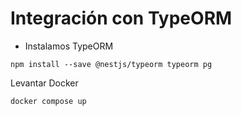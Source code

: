 # Integración con TypeORM

- Instalamos TypeORM
```
npm install --save @nestjs/typeorm typeorm pg
```
Levantar Docker
```
docker compose up
```